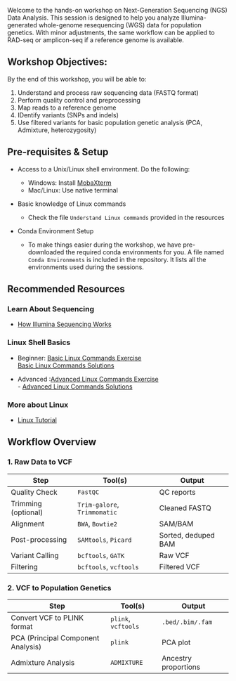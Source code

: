 Welcome to the hands-on workshop on Next-Generation Sequencing (NGS) Data Analysis. This session is designed to help you analyze Illumina-generated whole-genome resequencing (WGS) data for population genetics.
With minor adjustments, the same workflow can be applied to RAD-seq or amplicon-seq if a reference genome is available.

## Workshop Objectives: 

By the end of this workshop, you will be able to:

1. Understand and process raw sequencing data (FASTQ format)
2. Perform quality control and preprocessing
3. Map reads to a reference genome
4. IDentify variants (SNPs and indels)
5. Use filtered variants for basic population genetic analysis (PCA, Admixture, heterozygosity)


## Pre-requisites & Setup

- Access to a Unix/Linux shell environment. Do the following:
  - Windows: Install [MobaXterm](https://mobaxterm.mobatek.net)  
  - Mac/Linux: Use native terminal  

- Basic knowledge of Linux commands  
  - Check the file `Understand Linux commands` provided in the resources  

- Conda Environment Setup  
  - To make things easier during the workshop, we have pre-downloaded the required conda environments for you. A file named `Conda Environments` is included in the repository. It lists all the environments used during the sessions.

## Recommended Resources

###  Learn About Sequencing

- [How Illumina Sequencing Works](https://www.youtube.com/watch?v=fCd6B5HRaZ8&t=238s)

###  Linux Shell Basics

- Beginner: [Basic Linux Commands Exercise](https://github.com/PoODL-CES/Genomics_learning_workshop/blob/main/Linux_basics.sh) \
            [Basic Linux Commands Solutions](https://github.com/PoODL-CES/Genomics_learning_workshop/blob/main/Linux_basics_solutions.sh)

- Advanced :[Advanced Linux Commands Exercise](https://github.com/PoODL-CES/Genomics_learning_workshop/blob/main/Linux_advanced.sh) \
            - [Advanced Linux Commands Solutions](https://github.com/PoODL-CES/Genomics_learning_workshop/blob/main/Linux_advanced_solutions.sh)


### More about Linux

- [Linux Tutorial](https://ryanstutorials.net/linuxtutorial/navigation.php)


## Workflow Overview

### 1. Raw Data to VCF

| Step | Tool(s) | Output |
|------|---------|--------|
| Quality Check | `FastQC` | QC reports |
| Trimming (optional) | `Trim-galore`, `Trimmomatic` | Cleaned FASTQ |
| Alignment | `BWA`, `Bowtie2` | SAM/BAM |
| Post-processing | `SAMtools`, `Picard` | Sorted, deduped BAM |
| Variant Calling | `bcftools`, `GATK` | Raw VCF |
| Filtering | `bcftools`, `vcftools` | Filtered VCF |

### 2. VCF to Population Genetics

| Step | Tool(s) | Output |
|------|---------|--------|
| Convert VCF to PLINK format | `plink`, `vcftools` | `.bed/.bim/.fam` |
| PCA (Principal Component Analysis) | `plink` | PCA plot |
| Admixture Analysis | `ADMIXTURE` | Ancestry proportions |
